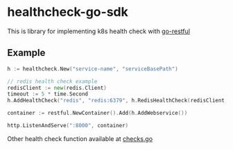 # healthcheck-go-sdk

This is library for implementing k8s health check with [go-restful](https://github.com/emicklei/go-restful)

## Example
```go
h := healthcheck.New("service-name", "serviceBasePath")

// redis health check example
redisClient := new(redis.Client)
timeout := 5 * time.Second
h.AddHealthCheck("redis", "redis:6379", h.RedisHealthCheck(redisClient, timeout))

container := restful.NewContainer().Add(h.AddWebservice())

http.ListenAndServe(":8000", container)
```

Other health check function available at [checks.go](checks.go)


